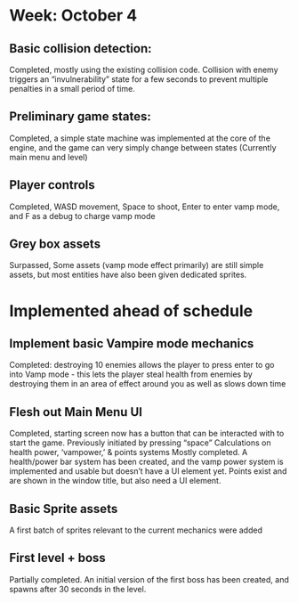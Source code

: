 # Week: October 4
## Basic collision detection: 
Completed, mostly using the existing collision code. Collision with enemy triggers an “invulnerability” state for a few seconds to prevent multiple penalties in a small period of time.

## Preliminary game states: 
Completed, a simple state machine was implemented at the core of the engine, and the game can very simply change between states (Currently main menu and level)

## Player controls
Completed, WASD movement, Space to shoot, Enter to enter vamp mode, and F as a debug to charge vamp mode

## Grey box assets
Surpassed, Some assets (vamp mode effect primarily) are still simple assets, but most entities have also been given dedicated sprites.


# Implemented ahead of schedule
## Implement basic Vampire mode mechanics
Completed: destroying 10 enemies allows the player to press enter to go into Vamp mode - this lets the player steal health from enemies by destroying them in an area of effect around you as well as slows down time

## Flesh out Main Menu UI
Completed, starting screen now has a button that can be interacted with to start the game. Previously initiated by pressing “space”
Calculations on health power, ‘vampower,’ & points systems
Mostly completed. A health/power bar system has been created, and the vamp power system is implemented and usable but doesn’t have a UI element yet. Points exist and are shown in the window title, but also need a UI element.

## Basic Sprite assets
A first batch of sprites relevant to the current mechanics were added

## First level + boss
Partially completed. An initial version of the first boss has been created, and spawns after 30 seconds in the level.
